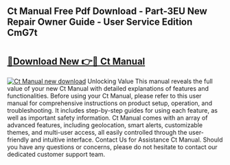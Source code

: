 ## Ct Manual Free Pdf Download - Part-3EU New Repair Owner Guide - User Service Edition CmG7t

# <h2><a href="http://bc20022.oget.top/?id=Ct+Manual">🔗Download New 👉🔴 Ct Manual</a></h2>

[![Ct Manual new download](https://i.imgur.com/5g1atiW.png)](http://bc20022.oget.top/?id=Ct+Manual)
Unlocking Value This manual reveals the full value of your new Ct Manual with detailed explanations of features and functionalities. Before using your Ct Manual, please refer to this user manual for comprehensive instructions on product setup, operation, and troubleshooting. It includes step-by-step guides for using each feature, as well as important safety information. Ct Manual comes with an array of advanced features, including geolocation, smart alerts, customizable themes, and multi-user access, all easily controlled through the user-friendly and intuitive interface. Contact Us for Assistance Ct Manual. Should you have any questions or concerns, please do not hesitate to contact our dedicated customer support team.
